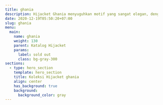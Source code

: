 ```yaml
---
title: ghania
description: Hijacket Ghania menyuguhkan motif yang sangat elegan, dengan perpaduan motif horizontal dan motif vertical membuat pemakainya terlihat dinamis untuk kegiatan sehari-hari
date: 2020-12-19T05:50:20+07:00
slug: ghania
menu:
  main:
    name: ghania
    weight: 130
    parent: Katalog Hijacket
    params:
      label: sold out
      class: bg-gray-300
sections:
  - type: hero_section
    template: hero_section
    title: Koleksi Hijacket ghania
    align: center
    has_background: true
    background:
      background_color: gray
---
```



